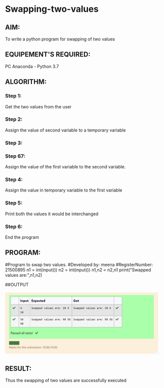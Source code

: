 # Swapping-two-values
## AIM:
To write a python program for swapping of two values
## EQUIPEMENT'S REQUIRED: 
PC
Anaconda - Python 3.7
## ALGORITHM: 
### Step 1:
Get the two values from the user
### Step 2: 
Assign the value of second variable to a temporary variable 
### Step 3: 
### Step 67:
Assign the value of the first variable to the second variable.
### Step 4:  
Assign the value in temporary variable to the first variable
### Step 5: 
Print both the values it would be interchanged
### Step 6: 
End the program
## PROGRAM:
#Program to swap two values.
#Developed by: meena
#RegisterNumber: 21500895
n1 = int(input())
n2 = int(input())
n1,n2 = n2,n1
print("Swapped values are:",n1,n2)

##OUTPUT

![OUTPUT](./ss.png)


## RESULT:
Thus the swapping of two values are successfully executed



